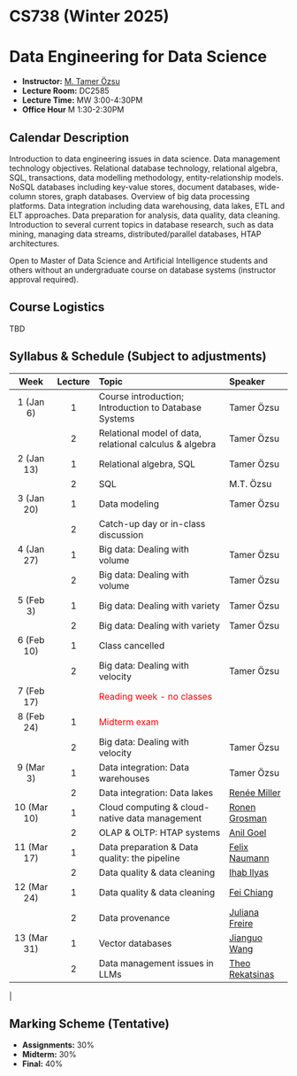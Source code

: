 # CS738 (Winter 2025)
# Data Engineering for Data Science

+ **Instructor:** [M. Tamer Özsu](https://cs.uwaterloo.ca/~tozsu/)
+ **Lecture Room:** DC2585
+ **Lecture Time:** MW 3:00-4:30PM
+ **Office Hour** M 1:30-2:30PM

## Calendar Description
Introduction to data engineering issues in data science. Data management technology objectives. Relational database technology, relational algebra, SQL, transactions, data modelling methodology, entity-relationship models. NoSQL databases including key-value stores, document databases, wide-column stores, graph databases. Overview of big data processing platforms. Data integration including data warehousing, data lakes, ETL and ELT approaches. Data preparation for analysis, data quality, data cleaning. Introduction to several current topics in database research, such as data mining, managing data streams, distributed/parallel databases, HTAP architectures. 

Open to Master of Data Science and Artificial Intelligence students and others without an undergraduate course on database systems (instructor approval required).

## Course Logistics
TBD  

## Syllabus & Schedule (Subject to adjustments)

| Week     | Lecture       | Topic  |  Speaker  |
| :-----: | :-----------: | :---- |:------------- |
| 1 (Jan 6) | 1 | Course introduction; Introduction to Database Systems | Tamer Özsu | 
|   | 2 | Relational model of data, relational calculus & algebra | Tamer Özsu  |
| 2 (Jan 13)| 1 | Relational algebra, SQL | Tamer Özsu  |
|   | 2 |  SQL | M.T. Özsu |
| 3 (Jan 20)| 1 | Data modeling | Tamer Özsu |
|   | 2 | Catch-up day or in-class discussion |   |
| 4 (Jan 27)| 1 | Big data: Dealing with volume | Tamer Özsu  |
|   | 2 | Big data: Dealing with volume | Tamer Özsu |
| 5 (Feb 3) | 1 |  Big data: Dealing with variety | Tamer Özsu |
|   | 2 | Big data: Dealing with variety   | Tamer Özsu |
| 6 (Feb 10)| 1 |  Class cancelled |   |
|   | 2 | Big data: Dealing with velocity | Tamer Özsu |
| 7 (Feb 17)|   | <span style="color:red">Reading week - no classes</span> |  |
| 8 (Feb 24)| 1 | <span style="color:red">Midterm exam</span> |  |
|   | 2 |  Big data: Dealing with velocity | Tamer Özsu  |
| 9 (Mar 3)| 1 | Data integration: Data warehouses  | Tamer Özsu |
|   | 2 | Data integration: Data lakes | [Renée Miller](https://rjmillerlab.github.io/)  |
| 10 (Mar 10)| 1 | Cloud computing & cloud-native data management | [Ronen Grosman](https://www.linkedin.com/in/ronen-grosman-84b3391/?originalSubdomain=ca) |
|   | 2 | OLAP & OLTP: HTAP systems | [Anil Goel](https://www.linkedin.com/in/anilkgoel/?originalSubdomain=ca)  |
| 11 (Mar 17)| 1 | Data preparation & Data quality: the pipeline | [Felix Naumann](https://hpi.de/naumann/people/felix-naumann.html) |
|   | 2 | Data quality & data cleaning |  [Ihab Ilyas](https://cs.uwaterloo.ca/~ilyas/) |
| 12 (Mar 24)| 1 | Data quality & data cleaning | [Fei Chiang](https://www.cas.mcmaster.ca/~fchiang/) |
|   | 2 | Data provenance | [Juliana Freire](https://engineering.nyu.edu/faculty/juliana-freire?page=3)  |
| 13 (Mar 31)| 1 | Vector databases | [Jianguo Wang](https://www.cs.purdue.edu/homes/csjgwang/)  |
|   | 2 | Data management issues in LLMs | [Theo Rekatsinas](https://thodrek.github.io/)  |
|

## Marking Scheme (Tentative)
+ **Assignments:** 30% 
+ **Midterm:** 30%
+ **Final:** 40%
